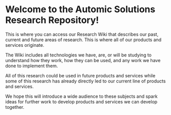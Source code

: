 # Welcome to the Automic Solutions Research Repository!

This is where you can access our Research Wiki that describes our past,
current and future areas of research. This is where all of our products
and services originate.

The Wiki includes all technologies we have, are, or will be studying to
understand how they work, how they can be used, and any work we have
done to implement them.

All of this research could be used in future products and services while
some of this research has already directly led to our current line of
products and services.

We hope this will introduce a wide audience to these subjects and spark
ideas for further work to develop products and services we can develop
together.
